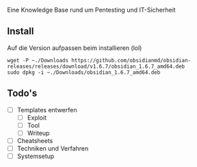 Eine Knowledge Base rund um Pentesting und IT-Sicherheit

## Install

Auf die Version aufpassen beim installieren (lol)

```
wget -P ~./Downloads https://github.com/obsidianmd/obsidian-releases/releases/download/v1.6.7/obsidian_1.6.7_amd64.deb
sudo dpkg -i ~./Downloads/obsidian_1.6.7_amd64.deb
```


## Todo's

- [ ] Templates entwerfen
	- [ ] Exploit
	- [ ] Tool
	- [ ] Writeup
- [ ] Cheatsheets
- [ ] Techniken und Verfahren
- [ ] Systemsetup